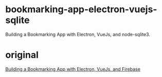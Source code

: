 # bookmarking-app-electron-vuejs-sqlite

Building a Bookmarking App with Electron, VueJs, and node-sqlite3.

# original

[Building a Bookmarking App with Electron, VueJs, and Firebase](https://coligo.io/bookmarking-app-electron-vuejs-firebase/ "Building a Bookmarking App with Electron, VueJs, and Firebase")
